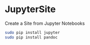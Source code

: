 # JupyterSite
Create a Site from Jupyter Notebooks

```bash
sudo pip install jupyter
sudo pip install pandoc
```

